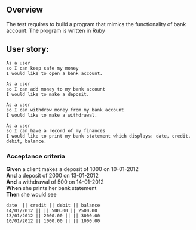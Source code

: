## Overview

The test requires to build a program that mimics the functionality of bank account. The program
is written in Ruby 


## User story:
```
As a user
so I can keep safe my money
I would like to open a bank account.

As a user
so I can add money to my bank account
I would like to make a deposit.

As a user
so I can withdrow money from my bank account
I would like to make a withdrawal.

As a user
so I can have a record of my finances 
I would like to print my bank statement which displays: date, credit, debit, balance.

```
### Acceptance criteria

**Given** a client makes a deposit of 1000 on 10-01-2012  
**And** a deposit of 2000 on 13-01-2012  
**And** a withdrawal of 500 on 14-01-2012  
**When** she prints her bank statement  
**Then** she would see

```
date  || credit || debit || balance
14/01/2012 || || 500.00 || 2500.00
13/01/2012 || 2000.00 || || 3000.00
10/01/2012 || 1000.00 || || 1000.00
```
